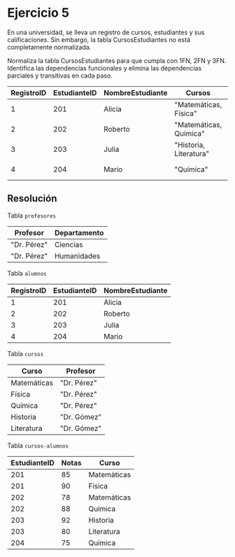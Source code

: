 # Ejercicio 5

En una universidad, se lleva un registro de cursos, estudiantes y sus calificaciones. Sin embargo, la tabla CursosEstudiantes no está completamente normalizada.

Normaliza la tabla CursosEstudiantes para que cumpla con 1FN, 2FN y 3FN. Identifica las dependencias funcionales y elimina las dependencias parciales y transitivas en cada paso.

| RegistroID | EstudianteID | NombreEstudiante | Cursos | Profesor | Notas | Departamento |
| ---------- | ------------ | ---------------- | ------ | -------- | ----- | ------------ |
| 1 | 201 | Alicia | "Matemáticas, Física" | "Dr. Pérez" | "85, 90" | Ciencias |
| 2 | 202 |	Roberto | "Matemáticas, Química" | "Dr. Pérez" | "78, 88" | Ciencias |
| 3 | 203 |	Julia |	"Historia, Literatura" | "Dr. Gómez" | "92, 80" | Humanidades |
| 4 | 204 |	Mario |	"Química" |	"Dr. Pérez" | "75" | Ciencias |

## Resolución

Tabla `profesores`

| Profesor | Departamento | 
| -------- | ------------ |
| "Dr. Pérez" | Ciencias |
| "Dr. Pérez" | Humanidades |

Tabla `alumnos`

| RegistroID | EstudianteID | NombreEstudiante |
| ---------- | ------------ | ---------------- |
| 1 | 201 | Alicia |
| 2 | 202 | Roberto |
| 3 | 203 | Julia |
| 4 | 204 | Mario |

Tabla `cursos`

| Curso | Profesor |
| ----- | -------- |
| Matemáticas | "Dr. Pérez" |
| Física | "Dr. Pérez" |
| Química | "Dr. Pérez" |
| Historia | "Dr. Gómez" |
| Literatura |  "Dr. Gómez" |s

Tabla `cursos-alumnos`

| EstudianteID | Notas | Curso |
| ------------ | ----- | ----- |
| 201 | 85 | Matemáticas |
| 201 | 90 | Física |
| 202 | 78 | Matemáticas |
| 202 | 88 | Química |
| 203 | 92 | Historia |
| 203 | 80 | Literatura |
| 204 | 75 | Química |
